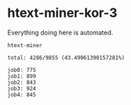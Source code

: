 # htext-miner-kor-3

Everything doing here is automated.

```
htext-miner

total: 4286/9855 (43.49061390157281%)

job0: 775
job1: 899
job2: 843
job3: 924
job4: 845
```